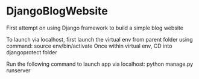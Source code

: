 # DjangoBlogWebsite
First attempt on using Django framework to build a simple blog website

To launch via localhost, first launch the virtual env from parent folder using command: source env/bin/activate
Once within virtual env, CD into djangoprotect folder

Run the following command to launch app via localhost: python manage.py runserver
